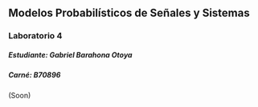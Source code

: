 
## Modelos Probabilísticos de Señales y Sistemas
### Laboratorio 4
##### Estudiante: Gabriel Barahona Otoya
##### Carné: B70896

(Soon)
